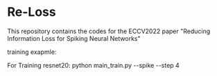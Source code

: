 # Re-Loss

This repository contains the codes for the ECCV2022 paper "Reducing Information Loss for Spiking Neural Networks"

training exapmle:

For Training resnet20: python main_train.py --spike --step 4
